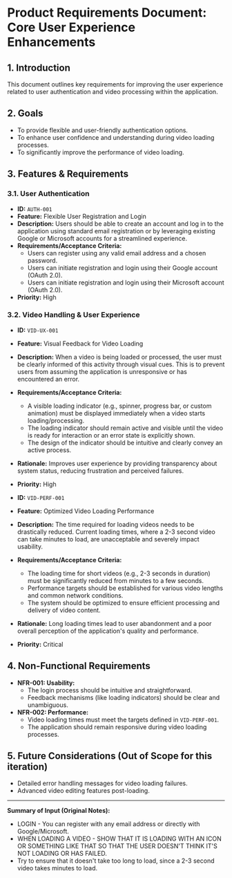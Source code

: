# Product Requirements Document: Core User Experience Enhancements

## 1. Introduction
This document outlines key requirements for improving the user experience related to user authentication and video processing within the application.

## 2. Goals
*   To provide flexible and user-friendly authentication options.
*   To enhance user confidence and understanding during video loading processes.
*   To significantly improve the performance of video loading.

## 3. Features & Requirements

### 3.1. User Authentication

*   **ID:** `AUTH-001`
*   **Feature:** Flexible User Registration and Login
*   **Description:**
    Users should be able to create an account and log in to the application using standard email registration or by leveraging existing Google or Microsoft accounts for a streamlined experience.
*   **Requirements/Acceptance Criteria:**
    *   Users can register using any valid email address and a chosen password.
    *   Users can initiate registration and login using their Google account (OAuth 2.0).
    *   Users can initiate registration and login using their Microsoft account (OAuth 2.0).
*   **Priority:** High

### 3.2. Video Handling & User Experience

*   **ID:** `VID-UX-001`
*   **Feature:** Visual Feedback for Video Loading
*   **Description:**
    When a video is being loaded or processed, the user must be clearly informed of this activity through visual cues. This is to prevent users from assuming the application is unresponsive or has encountered an error.
*   **Requirements/Acceptance Criteria:**
    *   A visible loading indicator (e.g., spinner, progress bar, or custom animation) must be displayed immediately when a video starts loading/processing.
    *   The loading indicator should remain active and visible until the video is ready for interaction or an error state is explicitly shown.
    *   The design of the indicator should be intuitive and clearly convey an active process.
*   **Rationale:**
    Improves user experience by providing transparency about system status, reducing frustration and perceived failures.
*   **Priority:** High

*   **ID:** `VID-PERF-001`
*   **Feature:** Optimized Video Loading Performance
*   **Description:**
    The time required for loading videos needs to be drastically reduced. Current loading times, where a 2-3 second video can take minutes to load, are unacceptable and severely impact usability.
*   **Requirements/Acceptance Criteria:**
    *   The loading time for short videos (e.g., 2-3 seconds in duration) must be significantly reduced from minutes to a few seconds.
    *   Performance targets should be established for various video lengths and common network conditions.
    *   The system should be optimized to ensure efficient processing and delivery of video content.
*   **Rationale:**
    Long loading times lead to user abandonment and a poor overall perception of the application's quality and performance.
*   **Priority:** Critical

## 4. Non-Functional Requirements

*   **NFR-001: Usability:**
    *   The login process should be intuitive and straightforward.
    *   Feedback mechanisms (like loading indicators) should be clear and unambiguous.
*   **NFR-002: Performance:**
    *   Video loading times must meet the targets defined in `VID-PERF-001`.
    *   The application should remain responsive during video loading processes.

## 5. Future Considerations (Out of Scope for this iteration)
*   Detailed error handling messages for video loading failures.
*   Advanced video editing features post-loading.

---

**Summary of Input (Original Notes):**
*   LOGIN - You can register with any email address or directly with Google/Microsoft.
*   WHEN LOADING A VIDEO - SHOW THAT IT IS LOADING WITH AN ICON OR SOMETHING LIKE THAT SO THAT THE USER DOESN'T THINK IT'S NOT LOADING OR HAS FAILED.
*   Try to ensure that it doesn't take too long to load, since a 2-3 second video takes minutes to load.